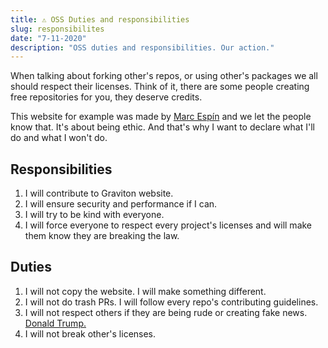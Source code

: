 ```yaml
---
title: ⚠️ OSS Duties and responsibilities
slug: responsibilites
date: "7-11-2020"
description: "OSS duties and responsibilities. Our action."
---
```


When talking about forking other's repos, or using other's packages we all should respect their licenses. Think of it, there are some people creating free repositories for you, they deserve credits.

This website for example was made by [Marc Espín](https://github.com/marc2332) and we let the people know that. It's about being ethic. And that's why I want to declare what I'll do and what I won't do.

## Responsibilities

1. I will contribute to Graviton website.
2. I will ensure security and performance if I can.
3. I will try to be kind with everyone.
4. I will force everyone to respect every project's licenses and will make them know they are breaking the law.

## Duties

1. I will not copy the website. I will make something different.
2. I will not do trash PRs. I will follow every repo's contributing guidelines.
3. I will not respect others if they are being rude or creating fake news. [Donald Trump.](https://twitter.com/realDonaldTrump/status/1325099845045071873)
4. I will not break other's licenses.
